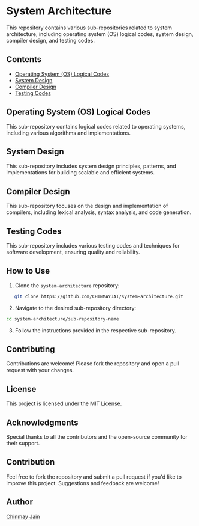 # System Architecture

This repository contains various sub-repositories related to system architecture, including operating system (OS) logical codes, system design, compiler design, and testing codes.

## Contents
- [Operating System (OS) Logical Codes](#operating-system-os-logical-codes)
- [System Design](#system-design)
- [Compiler Design](#compiler-design)
- [Testing Codes](#testing-codes)

## Operating System (OS) Logical Codes
This sub-repository contains logical codes related to operating systems, including various algorithms and implementations.


## System Design
This sub-repository includes system design principles, patterns, and implementations for building scalable and efficient systems.

## Compiler Design
This sub-repository focuses on the design and implementation of compilers, including lexical analysis, syntax analysis, and code generation.

## Testing Codes
This sub-repository includes various testing codes and techniques for software development, ensuring quality and reliability.

## How to Use
1. Clone the `system-architecture` repository:
```bash
   git clone https://github.com/CHINMAYJAI/system-architecture.git
```

2. Navigate to the desired sub-repository directory:
```bash
cd system-architecture/sub-repository-name
```

3. Follow the instructions provided in the respective sub-repository.

## Contributing
Contributions are welcome! Please fork the repository and open a pull request with your changes.

## License
This project is licensed under the MIT License.

## Acknowledgments
Special thanks to all the contributors and the open-source community for their support.

## Contribution

Feel free to fork the repository and submit a pull request if you'd like to improve this project. Suggestions and feedback are welcome!

## Author

[Chinmay Jain](https://github.com/CHINMAYJAI)









